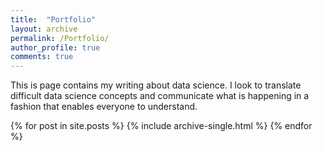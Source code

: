 ```yaml
---
title:  "Portfolio"
layout: archive
permalink: /Portfolio/
author_profile: true
comments: true
---
```


This is page contains my writing about data science.  I look to translate difficult data science concepts and communicate what is happening in a fashion that enables everyone to understand.

{% for post in site.posts %}
  {% include archive-single.html %}
{% endfor %}
